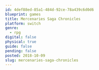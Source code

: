 ```yaml
---
id: 4def88ed-85a1-484d-92ce-78a439c6d0d6
blueprint: games
title: Mercenaries Saga Chronicles
platform: switch
genre:
  - rpg
digital: false
physical: true
guide: false
pending: false
posted: 2018-10-09
slug: mercenaries-saga-chronicles
---
```

